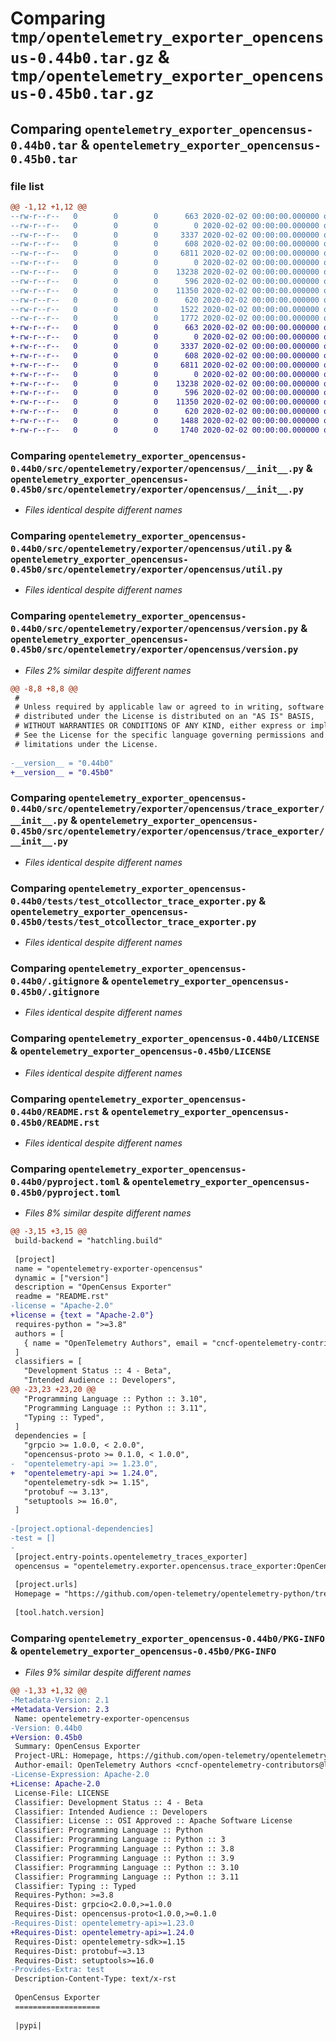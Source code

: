 # Comparing `tmp/opentelemetry_exporter_opencensus-0.44b0.tar.gz` & `tmp/opentelemetry_exporter_opencensus-0.45b0.tar.gz`

## Comparing `opentelemetry_exporter_opencensus-0.44b0.tar` & `opentelemetry_exporter_opencensus-0.45b0.tar`

### file list

```diff
@@ -1,12 +1,12 @@
--rw-r--r--   0        0        0      663 2020-02-02 00:00:00.000000 opentelemetry_exporter_opencensus-0.44b0/src/opentelemetry/exporter/opencensus/__init__.py
--rw-r--r--   0        0        0        0 2020-02-02 00:00:00.000000 opentelemetry_exporter_opencensus-0.44b0/src/opentelemetry/exporter/opencensus/py.typed
--rw-r--r--   0        0        0     3337 2020-02-02 00:00:00.000000 opentelemetry_exporter_opencensus-0.44b0/src/opentelemetry/exporter/opencensus/util.py
--rw-r--r--   0        0        0      608 2020-02-02 00:00:00.000000 opentelemetry_exporter_opencensus-0.44b0/src/opentelemetry/exporter/opencensus/version.py
--rw-r--r--   0        0        0     6811 2020-02-02 00:00:00.000000 opentelemetry_exporter_opencensus-0.44b0/src/opentelemetry/exporter/opencensus/trace_exporter/__init__.py
--rw-r--r--   0        0        0        0 2020-02-02 00:00:00.000000 opentelemetry_exporter_opencensus-0.44b0/tests/__init__.py
--rw-r--r--   0        0        0    13238 2020-02-02 00:00:00.000000 opentelemetry_exporter_opencensus-0.44b0/tests/test_otcollector_trace_exporter.py
--rw-r--r--   0        0        0      596 2020-02-02 00:00:00.000000 opentelemetry_exporter_opencensus-0.44b0/.gitignore
--rw-r--r--   0        0        0    11350 2020-02-02 00:00:00.000000 opentelemetry_exporter_opencensus-0.44b0/LICENSE
--rw-r--r--   0        0        0      620 2020-02-02 00:00:00.000000 opentelemetry_exporter_opencensus-0.44b0/README.rst
--rw-r--r--   0        0        0     1522 2020-02-02 00:00:00.000000 opentelemetry_exporter_opencensus-0.44b0/pyproject.toml
--rw-r--r--   0        0        0     1772 2020-02-02 00:00:00.000000 opentelemetry_exporter_opencensus-0.44b0/PKG-INFO
+-rw-r--r--   0        0        0      663 2020-02-02 00:00:00.000000 opentelemetry_exporter_opencensus-0.45b0/src/opentelemetry/exporter/opencensus/__init__.py
+-rw-r--r--   0        0        0        0 2020-02-02 00:00:00.000000 opentelemetry_exporter_opencensus-0.45b0/src/opentelemetry/exporter/opencensus/py.typed
+-rw-r--r--   0        0        0     3337 2020-02-02 00:00:00.000000 opentelemetry_exporter_opencensus-0.45b0/src/opentelemetry/exporter/opencensus/util.py
+-rw-r--r--   0        0        0      608 2020-02-02 00:00:00.000000 opentelemetry_exporter_opencensus-0.45b0/src/opentelemetry/exporter/opencensus/version.py
+-rw-r--r--   0        0        0     6811 2020-02-02 00:00:00.000000 opentelemetry_exporter_opencensus-0.45b0/src/opentelemetry/exporter/opencensus/trace_exporter/__init__.py
+-rw-r--r--   0        0        0        0 2020-02-02 00:00:00.000000 opentelemetry_exporter_opencensus-0.45b0/tests/__init__.py
+-rw-r--r--   0        0        0    13238 2020-02-02 00:00:00.000000 opentelemetry_exporter_opencensus-0.45b0/tests/test_otcollector_trace_exporter.py
+-rw-r--r--   0        0        0      596 2020-02-02 00:00:00.000000 opentelemetry_exporter_opencensus-0.45b0/.gitignore
+-rw-r--r--   0        0        0    11350 2020-02-02 00:00:00.000000 opentelemetry_exporter_opencensus-0.45b0/LICENSE
+-rw-r--r--   0        0        0      620 2020-02-02 00:00:00.000000 opentelemetry_exporter_opencensus-0.45b0/README.rst
+-rw-r--r--   0        0        0     1488 2020-02-02 00:00:00.000000 opentelemetry_exporter_opencensus-0.45b0/pyproject.toml
+-rw-r--r--   0        0        0     1740 2020-02-02 00:00:00.000000 opentelemetry_exporter_opencensus-0.45b0/PKG-INFO
```

### Comparing `opentelemetry_exporter_opencensus-0.44b0/src/opentelemetry/exporter/opencensus/__init__.py` & `opentelemetry_exporter_opencensus-0.45b0/src/opentelemetry/exporter/opencensus/__init__.py`

 * *Files identical despite different names*

### Comparing `opentelemetry_exporter_opencensus-0.44b0/src/opentelemetry/exporter/opencensus/util.py` & `opentelemetry_exporter_opencensus-0.45b0/src/opentelemetry/exporter/opencensus/util.py`

 * *Files identical despite different names*

### Comparing `opentelemetry_exporter_opencensus-0.44b0/src/opentelemetry/exporter/opencensus/version.py` & `opentelemetry_exporter_opencensus-0.45b0/src/opentelemetry/exporter/opencensus/version.py`

 * *Files 2% similar despite different names*

```diff
@@ -8,8 +8,8 @@
 #
 # Unless required by applicable law or agreed to in writing, software
 # distributed under the License is distributed on an "AS IS" BASIS,
 # WITHOUT WARRANTIES OR CONDITIONS OF ANY KIND, either express or implied.
 # See the License for the specific language governing permissions and
 # limitations under the License.
 
-__version__ = "0.44b0"
+__version__ = "0.45b0"
```

### Comparing `opentelemetry_exporter_opencensus-0.44b0/src/opentelemetry/exporter/opencensus/trace_exporter/__init__.py` & `opentelemetry_exporter_opencensus-0.45b0/src/opentelemetry/exporter/opencensus/trace_exporter/__init__.py`

 * *Files identical despite different names*

### Comparing `opentelemetry_exporter_opencensus-0.44b0/tests/test_otcollector_trace_exporter.py` & `opentelemetry_exporter_opencensus-0.45b0/tests/test_otcollector_trace_exporter.py`

 * *Files identical despite different names*

### Comparing `opentelemetry_exporter_opencensus-0.44b0/.gitignore` & `opentelemetry_exporter_opencensus-0.45b0/.gitignore`

 * *Files identical despite different names*

### Comparing `opentelemetry_exporter_opencensus-0.44b0/LICENSE` & `opentelemetry_exporter_opencensus-0.45b0/LICENSE`

 * *Files identical despite different names*

### Comparing `opentelemetry_exporter_opencensus-0.44b0/README.rst` & `opentelemetry_exporter_opencensus-0.45b0/README.rst`

 * *Files identical despite different names*

### Comparing `opentelemetry_exporter_opencensus-0.44b0/pyproject.toml` & `opentelemetry_exporter_opencensus-0.45b0/pyproject.toml`

 * *Files 8% similar despite different names*

```diff
@@ -3,15 +3,15 @@
 build-backend = "hatchling.build"
 
 [project]
 name = "opentelemetry-exporter-opencensus"
 dynamic = ["version"]
 description = "OpenCensus Exporter"
 readme = "README.rst"
-license = "Apache-2.0"
+license = {text = "Apache-2.0"}
 requires-python = ">=3.8"
 authors = [
   { name = "OpenTelemetry Authors", email = "cncf-opentelemetry-contributors@lists.cncf.io" },
 ]
 classifiers = [
   "Development Status :: 4 - Beta",
   "Intended Audience :: Developers",
@@ -23,23 +23,20 @@
   "Programming Language :: Python :: 3.10",
   "Programming Language :: Python :: 3.11",
   "Typing :: Typed",
 ]
 dependencies = [
   "grpcio >= 1.0.0, < 2.0.0",
   "opencensus-proto >= 0.1.0, < 1.0.0",
-  "opentelemetry-api >= 1.23.0",
+  "opentelemetry-api >= 1.24.0",
   "opentelemetry-sdk >= 1.15",
   "protobuf ~= 3.13",
   "setuptools >= 16.0",
 ]
 
-[project.optional-dependencies]
-test = []
-
 [project.entry-points.opentelemetry_traces_exporter]
 opencensus = "opentelemetry.exporter.opencensus.trace_exporter:OpenCensusSpanExporter"
 
 [project.urls]
 Homepage = "https://github.com/open-telemetry/opentelemetry-python/tree/main/exporter/opentelemetry-exporter-opencensus"
 
 [tool.hatch.version]
```

### Comparing `opentelemetry_exporter_opencensus-0.44b0/PKG-INFO` & `opentelemetry_exporter_opencensus-0.45b0/PKG-INFO`

 * *Files 9% similar despite different names*

```diff
@@ -1,33 +1,32 @@
-Metadata-Version: 2.1
+Metadata-Version: 2.3
 Name: opentelemetry-exporter-opencensus
-Version: 0.44b0
+Version: 0.45b0
 Summary: OpenCensus Exporter
 Project-URL: Homepage, https://github.com/open-telemetry/opentelemetry-python/tree/main/exporter/opentelemetry-exporter-opencensus
 Author-email: OpenTelemetry Authors <cncf-opentelemetry-contributors@lists.cncf.io>
-License-Expression: Apache-2.0
+License: Apache-2.0
 License-File: LICENSE
 Classifier: Development Status :: 4 - Beta
 Classifier: Intended Audience :: Developers
 Classifier: License :: OSI Approved :: Apache Software License
 Classifier: Programming Language :: Python
 Classifier: Programming Language :: Python :: 3
 Classifier: Programming Language :: Python :: 3.8
 Classifier: Programming Language :: Python :: 3.9
 Classifier: Programming Language :: Python :: 3.10
 Classifier: Programming Language :: Python :: 3.11
 Classifier: Typing :: Typed
 Requires-Python: >=3.8
 Requires-Dist: grpcio<2.0.0,>=1.0.0
 Requires-Dist: opencensus-proto<1.0.0,>=0.1.0
-Requires-Dist: opentelemetry-api>=1.23.0
+Requires-Dist: opentelemetry-api>=1.24.0
 Requires-Dist: opentelemetry-sdk>=1.15
 Requires-Dist: protobuf~=3.13
 Requires-Dist: setuptools>=16.0
-Provides-Extra: test
 Description-Content-Type: text/x-rst
 
 OpenCensus Exporter
 ===================
 
 |pypi|
```

